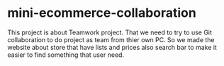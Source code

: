 # mini-ecommerce-collaboration
This project is about Teamwork project. That we need to try to use Git collaboration to do project as team from thier own PC. 
So we made the website about store that have lists and prices also search bar to make it easier to find something that user need.
